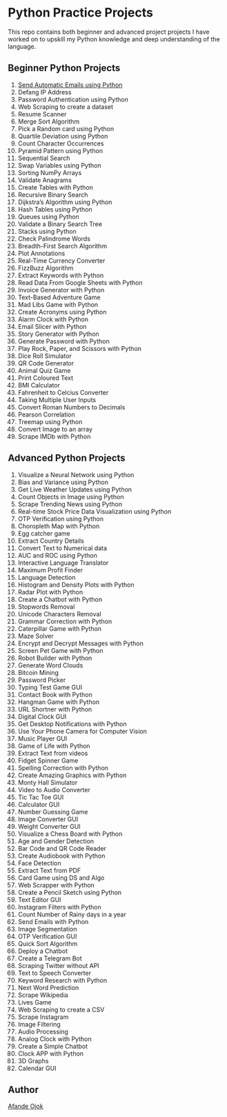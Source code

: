 # Python Practice Projects

This repo contains both beginner and advanced project projects I have worked on to upskill my Python knowledge and deep understanding of the language.

## Beginner Python Projects

1. [Send Automatic Emails using Python](https://github.com/Jokmonsimon/python-practice-projects/blob/master/beginners/send-emails.py)
2. Defang IP Address
3. Password Authentication using Python
4. Web Scraping to create a dataset
5. Resume Scanner
6. Merge Sort Algorithm
7. Pick a Random card using Python
8. Quartile Deviation using Python
9. Count Character Occurrences
10. Pyramid Pattern using Python
11. Sequential Search
12. Swap Variables using Python
13. Sorting NumPy Arrays
14. Validate Anagrams
15. Create Tables with Python
16. Recursive Binary Search
17. Dijkstra’s Algorithm using Python
18. Hash Tables using Python
19. Queues using Python
20. Validate a Binary Search Tree
21. Stacks using Python
22. Check Palindrome Words
23. Breadth-First Search Algorithm
24. Plot Annotations
25. Real-Time Currency Converter
26. FizzBuzz Algorithm
27. Extract Keywords with Python
28. Read Data From Google Sheets with Python
29. Invoice Generator with Python
30. Text-Based Adventure Game
31. Mad Libs Game with Python
32. Create Acronyms using Python
33. Alarm Clock with Python
34. Email Slicer with Python
35. Story Generator with Python
36. Generate Password with Python
37. Play Rock, Paper, and Scissors with Python
38. Dice Roll Simulator
39. QR Code Generator
40. Animal Quiz Game
41. Print Coloured Text
42. BMI Calculator
43. Fahrenheit to Celcius Converter
44. Taking Multiple User Inputs
45. Convert Roman Numbers to Decimals
46. Pearson Correlation
47. Treemap using Python
48. Convert Image to an array
49. Scrape IMDb with Python

## Advanced Python Projects

1. Visualize a Neural Network using Python
2. Bias and Variance using Python
3. Get Live Weather Updates using Python
4. Count Objects in Image using Python
5. Scrape Trending News using Python
6. Real-time Stock Price Data Visualization using Python
7. OTP Verification using Python
8. Choropleth Map with Python
9. Egg catcher game
10. Extract Country Details
11. Convert Text to Numerical data
12. AUC and ROC using Python
13. Interactive Language Translator
14. Maximum Profit Finder
15. Language Detection
16. Histogram and Density Plots with Python
17. Radar Plot with Python
18. Create a Chatbot with Python
19. Stopwords Removal
20. Unicode Characters Removal
21. Grammar Correction with Python
22. Caterpillar Game with Python
23. Maze Solver
24. Encrypt and Decrypt Messages with Python
25. Screen Pet Game with Python
26. Robot Builder with Python
27. Generate Word Clouds
28. Bitcoin Mining
29. Password Picker
30. Typing Test Game GUI
31. Contact Book with Python
32. Hangman Game with Python
33. URL Shortner with Python
34. Digital Clock GUI
35. Get Desktop Notifications with Python
36. Use Your Phone Camera for Computer Vision
37. Music Player GUI
38. Game of Life with Python
39. Extract Text from videos
40. Fidget Spinner Game
41. Spelling Correction with Python
42. Create Amazing Graphics with Python
43. Monty Hall Simulator
44. Video to Audio Converter
45. Tic Tac Toe GUI
46. Calculator GUI
47. Number Guessing Game
48. Image Converter GUI
49. Weight Converter GUI
50. Visualize a Chess Board with Python
51. Age and Gender Detection
52. Bar Code and QR Code Reader
53. Create Audiobook with Python
54. Face Detection
55. Extract Text from PDF
56. Card Game using DS and Algo
57. Web Scrapper with Python
58. Create a Pencil Sketch using Python
59. Text Editor GUI
60. Instagram Filters with Python
61. Count Number of Rainy days in a year
62. Send Emails with Python
63. Image Segmentation
64. OTP Verification GUI
65. Quick Sort Algorithm
66. Deploy a Chatbot
67. Create a Telegram Bot
68. Scraping Twitter without API
69. Text to Speech Converter
70. Keyword Research with Python
71. Next Word Prediction
72. Scrape Wikipedia
73. Lives Game
74. Web Scraping to create a CSV
75. Scrape Instagram
76. Image Filtering
77. Audio Processing
78. Analog Clock with Python
79. Create a Simple Chatbot
80. Clock APP with Python
81. 3D Graphs
82. Calendar GUI

## Author

[Afande Ojok](https://afandeojok.tech)
